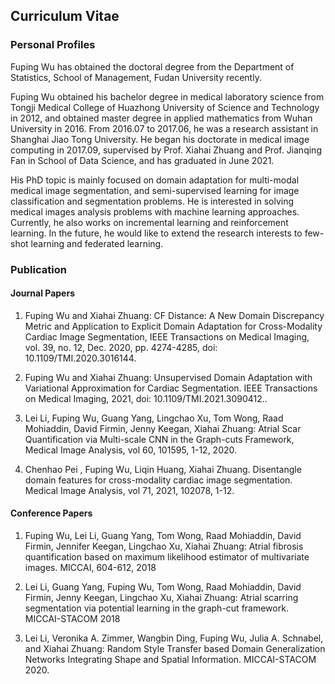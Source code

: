 ## Curriculum Vitae


### Personal Profiles
Fuping Wu has obtained the doctoral degree from the Department of Statistics, School of Management, Fudan University recently.

Fuping Wu obtained his bachelor degree in medical laboratory science from Tongji Medical College of Huazhong University of Science and Technology in 2012, and obtained master degree in applied mathematics from Wuhan University in 2016. From 2016.07 to 2017.06, he was a research assistant in Shanghai Jiao Tong University. He began his doctorate in medical image computing in 2017.09, supervised by Prof. Xiahai Zhuang and Prof. Jianqing Fan in School of Data Science, and has graduated in June 2021.

His PhD topic is mainly focused on domain adaptation for multi-modal medical image segmentation, and semi-supervised learning for image classification and segmentation problems. He is interested in solving medical images analysis problems with machine learning approaches. Currently, he also works on incremental learning and reinforcement learning. In the future, he would like to extend the research interests to few-shot learning and federated learning.


### Publication

#### Journal Papers

1.	Fuping Wu and Xiahai Zhuang: CF Distance: A New Domain Discrepancy Metric and Application to Explicit Domain Adaptation for Cross-Modality Cardiac Image Segmentation, IEEE Transactions on Medical Imaging, vol. 39, no. 12, Dec. 2020, pp. 4274-4285, doi: 10.1109/TMI.2020.3016144.  

2.	Fuping Wu and Xiahai Zhuang: Unsupervised Domain Adaptation with Variational Approximation for Cardiac Segmentation. IEEE Transactions on Medical Imaging, 2021, doi: 10.1109/TMI.2021.3090412..

3.	Lei Li, Fuping Wu, Guang Yang, Lingchao Xu, Tom Wong, Raad Mohiaddin, David Firmin, Jenny Keegan, Xiahai Zhuang: Atrial Scar Quantification via Multi-scale CNN in the Graph-cuts Framework, Medical Image Analysis, vol 60, 101595, 1-12, 2020.

4.	Chenhao Pei , Fuping Wu, Liqin Huang, Xiahai Zhuang. Disentangle domain features for cross-modality cardiac image segmentation. Medical Image Analysis, vol 71, 2021, 102078, 1-12.


#### Conference Papers

1.	Fuping Wu, Lei Li, Guang Yang, Tom Wong, Raad Mohiaddin, David Firmin, Jennifer Keegan, Lingchao Xu, Xiahai Zhuang: Atrial fibrosis quantification based on maximum likelihood estimator of multivariate images. MICCAI, 604-612, 2018

2.	Lei Li, Guang Yang, Fuping Wu, Tom Wong, Raad Mohiaddin, David Firmin, Jenny Keegan, Lingchao Xu, Xiahai Zhuang: Atrial scarring segmentation via potential learning in the graph-cut framework. MICCAI-STACOM 2018

3.	Lei Li, Veronika A. Zimmer, Wangbin Ding, Fuping Wu, Julia A. Schnabel, and Xiahai Zhuang: Random Style Transfer based Domain Generalization Networks Integrating Shape and Spatial Information. MICCAI-STACOM 2020.


